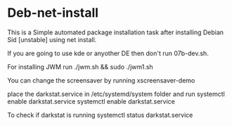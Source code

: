 # Deb-net-install

This is a Simple automated package installation task after installing Debian Sid [unstable] using net install. 

If you are going to use kde or anyother DE then don't run 07b-dev.sh.

For installing JWM run  ./jwm.sh && sudo ./jwm1.sh

You can change the screensaver by running xscreensaver-demo

place the darkstat.service in /etc/systemd/system folder and run 
systemctl enable darkstat.service
systemctl enable darkstat.service

To check if darkstat is running 
systemctl status darkstat.service
